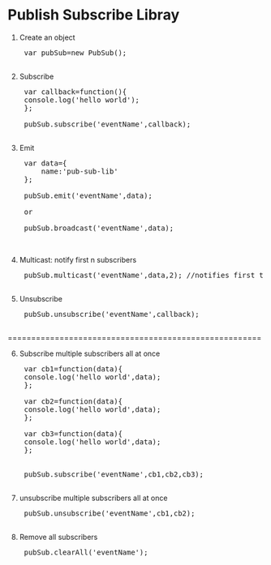 Publish Subscribe Libray
======================================================
1. Create an object
    <pre>
    var pubSub=new PubSub();
    </pre>
2. Subscribe

    <pre>
    var callback=function(){
    console.log('hello world');
    };

    pubSub.subscribe('eventName',callback);
    </pre>

3. Emit

    <pre>
    var data={
        name:'pub-sub-lib'
    };

    pubSub.emit('eventName',data);

    or 

    pubSub.broadcast('eventName',data);

    </pre>

4. Multicast: notify first n subscribers

    <pre>
    pubSub.multicast('eventName',data,2); //notifies first two subscribers
    </pre>

5. Unsubscribe

    <pre>
    pubSub.unsubscribe('eventName',callback);
    </pre>

======================================================

6. Subscribe multiple subscribers all at once

    <pre>
    var cb1=function(data){
    console.log('hello world',data);
    };

    var cb2=function(data){
    console.log('hello world',data);
    };

    var cb3=function(data){
    console.log('hello world',data);
    };


    pubSub.subscribe('eventName',cb1,cb2,cb3);
    </pre>

7. unsubscribe multiple subscribers all at once

    <pre>
    pubSub.unsubscribe('eventName',cb1,cb2);
    </pre>

8. Remove all subscribers

    <pre>
    pubSub.clearAll('eventName');
    </pre>